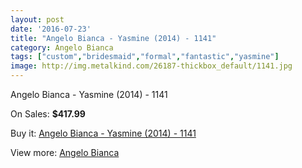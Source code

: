 ```yaml
---
layout: post
date: '2016-07-23'
title: "Angelo Bianca - Yasmine (2014) - 1141"
category: Angelo Bianca
tags: ["custom","bridesmaid","formal","fantastic","yasmine"]
image: http://img.metalkind.com/26187-thickbox_default/1141.jpg
---
```

Angelo Bianca - Yasmine (2014) - 1141

On Sales: **$417.99**
<a href="https://www.metalkind.com/en/angelo-bianca/9133-1141.html"><amp-img layout="responsive" width="600" height="600" src="//img.metalkind.com/26187-thickbox_default/1141.jpg" alt="Angelo Bianca - Yasmine (2014) - 1141 0" /></a>

Buy it: [Angelo Bianca - Yasmine (2014) - 1141](https://www.metalkind.com/en/angelo-bianca/9133-1141.html "Angelo Bianca - Yasmine (2014) - 1141")

View more: [Angelo Bianca](https://www.metalkind.com/en/16-angelo-bianca "Angelo Bianca")